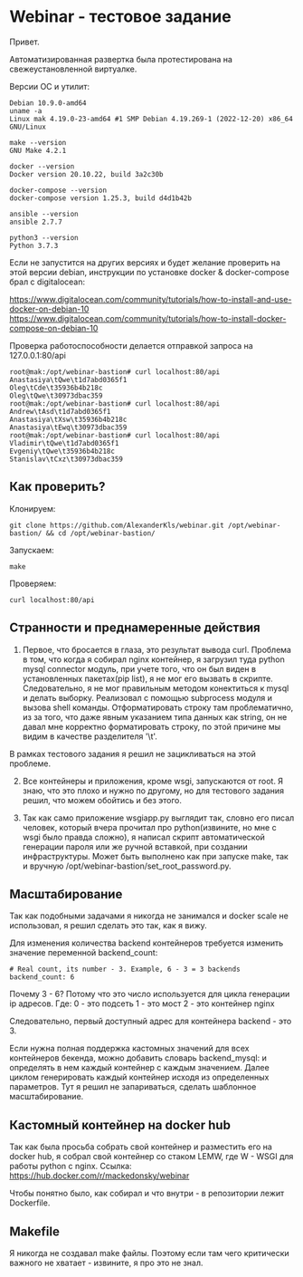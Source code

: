 # Webinar - тестовое задание

Привет. 

Автоматизированная развертка была протестирована на свежеустановленной виртуалке. 

Версии ОС и утилит:
```
Debian 10.9.0-amd64
uname -a
Linux mak 4.19.0-23-amd64 #1 SMP Debian 4.19.269-1 (2022-12-20) x86_64 GNU/Linux

make --version
GNU Make 4.2.1

docker --version
Docker version 20.10.22, build 3a2c30b

docker-compose --version
docker-compose version 1.25.3, build d4d1b42b

ansible --version
ansible 2.7.7

python3 --version
Python 3.7.3
```
Если не запустится на других версиях и будет желание проверить на этой версии debian, инструкции по установке docker & docker-compose брал с digitalocean:

https://www.digitalocean.com/community/tutorials/how-to-install-and-use-docker-on-debian-10
https://www.digitalocean.com/community/tutorials/how-to-install-docker-compose-on-debian-10

Проверка работоспособности делается отправкой запроса на 127.0.0.1:80/api
```
root@mak:/opt/webinar-bastion# curl localhost:80/api
Anastasiya\tQwe\t1d7abd0365f1
Oleg\tCde\t35936b4b218c
Oleg\tQwe\t30973dbac359
root@mak:/opt/webinar-bastion# curl localhost:80/api
Andrew\tAsd\t1d7abd0365f1
Anastasiya\tXsw\t35936b4b218c
Anastasiya\tEwq\t30973dbac359
root@mak:/opt/webinar-bastion# curl localhost:80/api
Vladimir\tQwe\t1d7abd0365f1
Evgeniy\tQwe\t35936b4b218c
Stanislav\tCxz\t30973dbac359
```

## Как проверить?

Клонируем:
```
git clone https://github.com/AlexanderKls/webinar.git /opt/webinar-bastion/ && cd /opt/webinar-bastion/
```

Запускаем:
```
make
```
Проверяем:
```
curl localhost:80/api
```
## Странности и преднамеренные действия

1. Первое, что бросается в глаза, это результат вывода curl. Проблема в том, что когда я собирал nginx контейнер, я загрузил туда python mysql connector модуль,
при учете того, что он был виден в установленных пакетах(pip list), я не мог его вызвать в скрипте. Следовательно, я не мог правильным методом конектиться к mysql и делать выборку. Реализовал с помощью subprocess модуля и вызова shell команды. Отформатировать строку там проблематично, из за того, что даже явным указанием типа данных как string, он не давал мне корректно форматировать строку, по этой причине мы видим в качестве разделителя '\t'. 

В рамках тестового задания я решил не зацикливаться на этой проблеме.

2. Все контейнеры и приложения, кроме wsgi, запускаются от root. Я знаю, что это плохо и нужно по другому, но для тестового задания решил, что можем обойтись и без этого.

3. Так как само приложение wsgiapp.py выглядит так, словно его писал человек, который вчера прочитал про python(извините, но мне с wsgi было правда сложно), я написал скрипт автоматической генерации пароля или же ручной вставкой, при создании инфраструктуры. Может быть выполнено как при запуске make, так и вручную /opt/webinar-bastion/set_root_password.py. 

## Масштабирование

Так как подобными задачами я никогда не занимался и docker scale не использовал, я решил сделать это так, как я вижу. 

Для изменения количества backend контейнеров требуется изменить значение переменной backend_count:
```
# Real count, its number - 3. Example, 6 - 3 = 3 backends
backend_count: 6
```
Почему 3 - 6? Потому что это число используется для цикла генерации ip адресов. Где:
0 - это подсеть
1 - это мост
2 - это контейнер nginx

Следовательно, первый доступный адрес для контейнера backend - это 3.

Если нужна полная поддержка кастомных значений для всех контейнеров бекенда, можно добавить словарь backend_mysql: и определять в нем каждый контейнер с каждым значением. Далее циклом генерировать каждый контейнер исходя из определенных параметров. Тут я решил не запариваться, сделать шаблонное масштабирование.

## Кастомный контейнер на docker hub

Так как была просьба собрать свой контейнер и разместить его на docker hub, я собрал свой контейнер со стаком LEMW, где W - WSGI для работы python с nginx. 
Ссылка: https://hub.docker.com/r/mackedonsky/webinar

Чтобы понятно было, как собирал и что внутри - в репозитории лежит Dockerfile.

## Makefile

Я никогда не создавал make файлы. Поэтому если там чего критически важного не хватает - извините, я про это не знал. 

